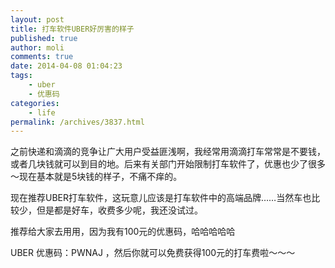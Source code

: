 ```yaml
---
layout: post
title: 打车软件UBER好厉害的样子
published: true
author: moli
comments: true
date: 2014-04-08 01:04:23
tags:
    - uber
    - 优惠码
categories:
    - life
permalink: /archives/3837.html
---
```

之前快递和滴滴的竞争让广大用户受益匪浅啊，我经常用滴滴打车常常是不要钱，或者几块钱就可以到目的地。后来有关部门开始限制打车软件了，优惠也少了很多～现在基本就是5块钱的样子，不痛不痒的。

现在推荐UBER打车软件，这玩意儿应该是打车软件中的高端品牌……当然车也比较少，但是都是好车，收费多少呢，我还没试过。

推荐给大家去用用，因为我有100元的优惠码，哈哈哈哈哈

UBER 优惠码：PWNAJ ，然后你就可以免费获得100元的打车费啦～～～